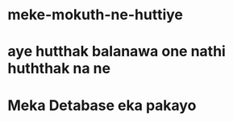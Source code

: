 # meke-mokuth-ne-huttiye
# aye hutthak balanawa one nathi huththak na ne 

# Meka Detabase eka pakayo
